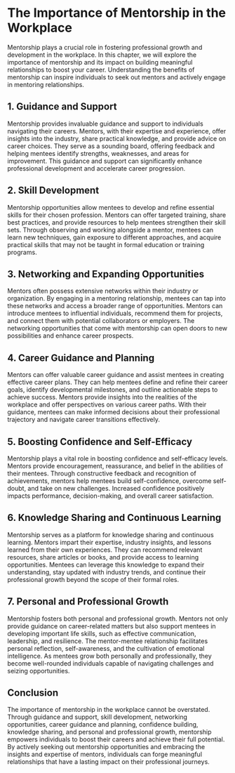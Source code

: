 The Importance of Mentorship in the Workplace
======================================================

Mentorship plays a crucial role in fostering professional growth and development in the workplace. In this chapter, we will explore the importance of mentorship and its impact on building meaningful relationships to boost your career. Understanding the benefits of mentorship can inspire individuals to seek out mentors and actively engage in mentoring relationships.

**1.** **Guidance and Support**
-------------------------------

Mentorship provides invaluable guidance and support to individuals navigating their careers. Mentors, with their expertise and experience, offer insights into the industry, share practical knowledge, and provide advice on career choices. They serve as a sounding board, offering feedback and helping mentees identify strengths, weaknesses, and areas for improvement. This guidance and support can significantly enhance professional development and accelerate career progression.

**2.** **Skill Development**
----------------------------

Mentorship opportunities allow mentees to develop and refine essential skills for their chosen profession. Mentors can offer targeted training, share best practices, and provide resources to help mentees strengthen their skill sets. Through observing and working alongside a mentor, mentees can learn new techniques, gain exposure to different approaches, and acquire practical skills that may not be taught in formal education or training programs.

**3.** **Networking and Expanding Opportunities**
-------------------------------------------------

Mentors often possess extensive networks within their industry or organization. By engaging in a mentoring relationship, mentees can tap into these networks and access a broader range of opportunities. Mentors can introduce mentees to influential individuals, recommend them for projects, and connect them with potential collaborators or employers. The networking opportunities that come with mentorship can open doors to new possibilities and enhance career prospects.

**4.** **Career Guidance and Planning**
---------------------------------------

Mentors can offer valuable career guidance and assist mentees in creating effective career plans. They can help mentees define and refine their career goals, identify developmental milestones, and outline actionable steps to achieve success. Mentors provide insights into the realities of the workplace and offer perspectives on various career paths. With their guidance, mentees can make informed decisions about their professional trajectory and navigate career transitions effectively.

**5.** **Boosting Confidence and Self-Efficacy**
------------------------------------------------

Mentorship plays a vital role in boosting confidence and self-efficacy levels. Mentors provide encouragement, reassurance, and belief in the abilities of their mentees. Through constructive feedback and recognition of achievements, mentors help mentees build self-confidence, overcome self-doubt, and take on new challenges. Increased confidence positively impacts performance, decision-making, and overall career satisfaction.

**6.** **Knowledge Sharing and Continuous Learning**
----------------------------------------------------

Mentorship serves as a platform for knowledge sharing and continuous learning. Mentors impart their expertise, industry insights, and lessons learned from their own experiences. They can recommend relevant resources, share articles or books, and provide access to learning opportunities. Mentees can leverage this knowledge to expand their understanding, stay updated with industry trends, and continue their professional growth beyond the scope of their formal roles.

**7.** **Personal and Professional Growth**
-------------------------------------------

Mentorship fosters both personal and professional growth. Mentors not only provide guidance on career-related matters but also support mentees in developing important life skills, such as effective communication, leadership, and resilience. The mentor-mentee relationship facilitates personal reflection, self-awareness, and the cultivation of emotional intelligence. As mentees grow both personally and professionally, they become well-rounded individuals capable of navigating challenges and seizing opportunities.

**Conclusion**
--------------

The importance of mentorship in the workplace cannot be overstated. Through guidance and support, skill development, networking opportunities, career guidance and planning, confidence building, knowledge sharing, and personal and professional growth, mentorship empowers individuals to boost their careers and achieve their full potential. By actively seeking out mentorship opportunities and embracing the insights and expertise of mentors, individuals can forge meaningful relationships that have a lasting impact on their professional journeys.
